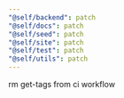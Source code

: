 ```yaml
---
"@self/backend": patch
"@self/docs": patch
"@self/seed": patch
"@self/site": patch
"@self/test": patch
"@self/utils": patch
---
```


rm get-tags from ci workflow
